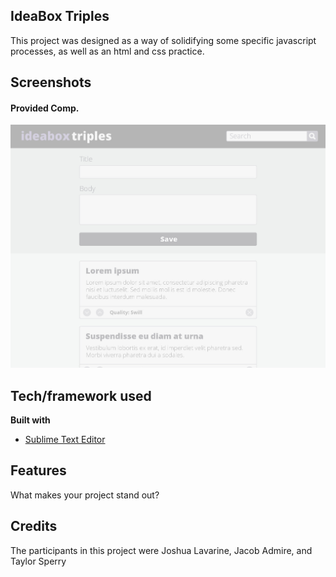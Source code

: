 ## IdeaBox Triples
This project was designed as a way of solidifying some specific javascript processes, as well as an html and css practice.

## Screenshots
#### Provided Comp.
![Provided comp placeholder](media/back-placeholder.jpg)

## Tech/framework used
<b>Built with</b>
- [Sublime Text Editor](https://sublimetext.com)

## Features
What makes your project stand out?

## Credits
The participants in this project were Joshua Lavarine, Jacob Admire, and Taylor Sperry